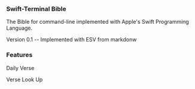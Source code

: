 ### Swift-Terminal Bible

The Bible for command-line implemented with Apple's Swift Programming Language.

Version 0.1 -- Implemented with ESV from markdonw

### Features

Daily Verse

Verse Look Up